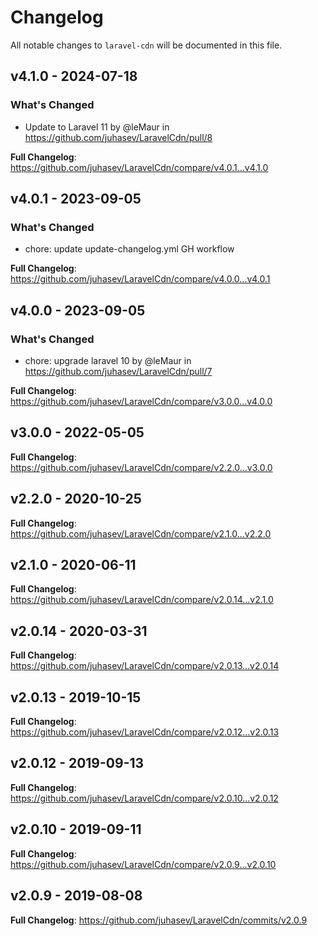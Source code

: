 # Changelog

All notable changes to `laravel-cdn` will be documented in this file.

## v4.1.0 - 2024-07-18

### What's Changed

* Update to Laravel 11 by @leMaur in https://github.com/juhasev/LaravelCdn/pull/8

**Full Changelog**: https://github.com/juhasev/LaravelCdn/compare/v4.0.1...v4.1.0

## v4.0.1 - 2023-09-05

### What's Changed

- chore: update update-changelog.yml GH workflow

**Full Changelog**: https://github.com/juhasev/LaravelCdn/compare/v4.0.0...v4.0.1

## v4.0.0 - 2023-09-05

### What's Changed

* chore: upgrade laravel 10 by @leMaur in https://github.com/juhasev/LaravelCdn/pull/7

**Full Changelog**: https://github.com/juhasev/LaravelCdn/compare/v3.0.0...v4.0.0

## v3.0.0 - 2022-05-05

**Full Changelog**: https://github.com/juhasev/LaravelCdn/compare/v2.2.0...v3.0.0

## v2.2.0 - 2020-10-25

**Full Changelog**: https://github.com/juhasev/LaravelCdn/compare/v2.1.0...v2.2.0

## v2.1.0 - 2020-06-11

**Full Changelog**: https://github.com/juhasev/LaravelCdn/compare/v2.0.14...v2.1.0

## v2.0.14 - 2020-03-31

**Full Changelog**: https://github.com/juhasev/LaravelCdn/compare/v2.0.13...v2.0.14

## v2.0.13 - 2019-10-15

**Full Changelog**: https://github.com/juhasev/LaravelCdn/compare/v2.0.12...v2.0.13

## v2.0.12 - 2019-09-13

**Full Changelog**: https://github.com/juhasev/LaravelCdn/compare/v2.0.10...v2.0.12

## v2.0.10 - 2019-09-11

**Full Changelog**: https://github.com/juhasev/LaravelCdn/compare/v2.0.9...v2.0.10

## v2.0.9 - 2019-08-08

**Full Changelog**: https://github.com/juhasev/LaravelCdn/commits/v2.0.9
